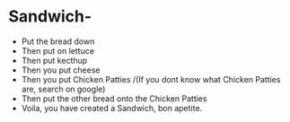 # Sandwich-
- Put the bread down
- Then put on lettuce 
- Then put kecthup
- Then you put cheese 
- Then you put Chicken Patties /(If you dont know what Chicken Patties are, search on google)
- Then put the other bread onto the Chicken Patties
- Voila, you have created a Sandwich, bon apetite. 
